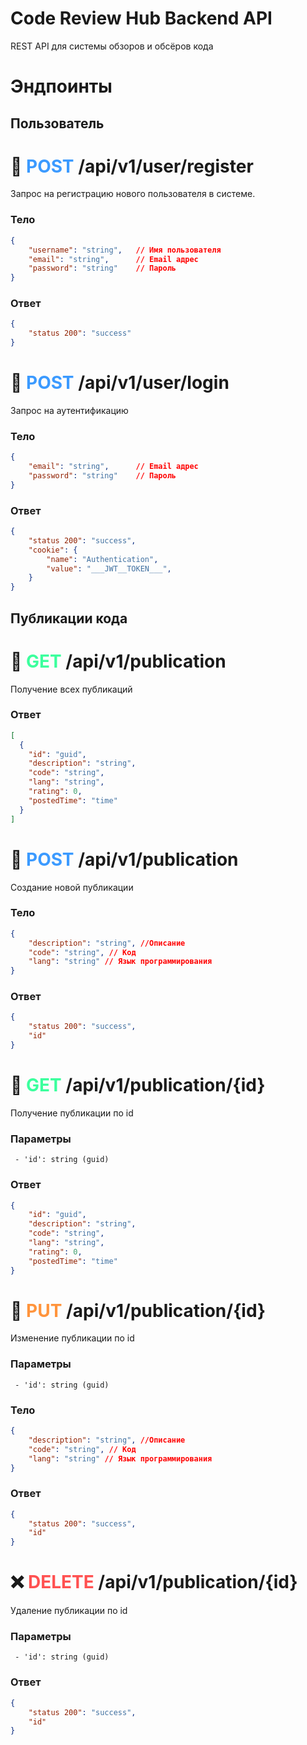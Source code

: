 # Code Review Hub Backend API
REST API для системы обзоров и обсёров кода

# Эндпоинты

## Пользователь

🤪 <span style="color:rgb(59, 154, 255)">POST</span> /api/v1/user/register
==========================

Запрос на регистрацию нового пользователя в системе.

### Тело
```json
{
    "username": "string",   // Имя пользователя
    "email": "string",      // Email адрес
    "password": "string"    // Пароль
}
```

### Ответ
```json
{
    "status 200": "success"
}
```

🤪 <span style="color:rgb(59, 154, 255)">POST</span> /api/v1/user/login
==========================

Запрос на аутентификацию

### Тело
```json
{
    "email": "string",      // Email адрес
    "password": "string"    // Пароль
}
```

### Ответ
```json
{
    "status 200": "success",
    "cookie": {
        "name": "Authentication",
        "value": "___JWT__TOKEN___",
    }
}
```

## Публикации кода

👀 <span style="color:rgb(59, 255, 157)">GET</span> /api/v1/publication
==========================

Получение всех публикаций

### Ответ
```json
[
  {
    "id": "guid",
    "description": "string",
    "code": "string",
    "lang": "string",
    "rating": 0,
    "postedTime": "time"
  }
]
```

🤪 <span style="color:rgb(59, 154, 255)">POST</span> /api/v1/publication
==========================

Создание новой публикации

### Тело
```json
{
    "description": "string", //Описание
    "code": "string", // Код
    "lang": "string" // Язык программирования
}
```

### Ответ
```json
{
    "status 200": "success",
    "id"
}
```

👀 <span style="color:rgb(59, 255, 157)">GET</span> /api/v1/publication/{id}
==========================

Получение публикации по id

### Параметры
```http
 - 'id': string (guid)
```

### Ответ
```json
{
    "id": "guid",
    "description": "string",
    "code": "string",
    "lang": "string",
    "rating": 0,
    "postedTime": "time"
}
```


🔄 <span style="color:rgb(255, 148, 60)">PUT</span> /api/v1/publication/{id}
==========================

Изменение публикации по id

### Параметры
```http
 - 'id': string (guid)
```

### Тело
```json
{
    "description": "string", //Описание
    "code": "string", // Код
    "lang": "string" // Язык программирования
}
```

### Ответ
```json
{
    "status 200": "success",
    "id"
}
```


❌ <span style="color:rgb(255, 81, 81)">DELETE</span> /api/v1/publication/{id}
==========================

Удаление публикации по id

### Параметры
```http
 - 'id': string (guid)
```

### Ответ
```json
{
    "status 200": "success",
    "id"
}
```